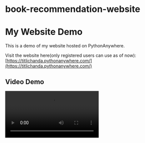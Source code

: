 # book-recommendation-website
# My Website Demo

This is a demo of my website hosted on PythonAnywhere.

Visit the website here(only registered users can use as of now): [https://titlichanda.pythonanywhere.com/](https://titlichanda.pythonanywhere.com/)
## Video Demo

![Website Demo](<spotify-app.mp4>)

